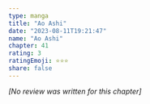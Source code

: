 ```yaml
---
type: manga
title: "Ao Ashi"
date: "2023-08-11T19:21:47"
name: "Ao Ashi"
chapter: 41
rating: 3
ratingEmoji: ⭐️⭐️⭐️
share: false
---
```


_[No review was written for this chapter]_
